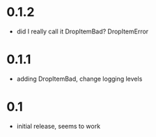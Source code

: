 # 0.1.2

* did I really call it DropItemBad? DropItemError

# 0.1.1

* adding DropItemBad, change logging levels

# 0.1

* initial release, seems to work
